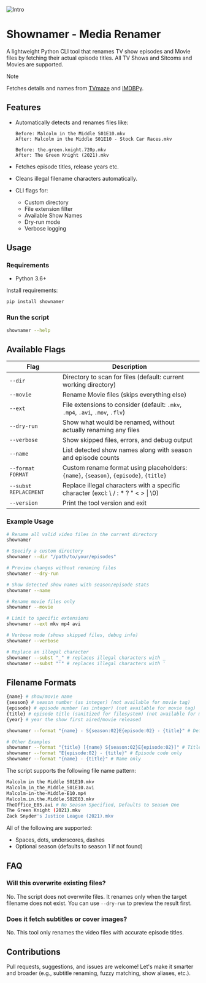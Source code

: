 ![Intro](https://github.com/theamallalgi/shownamer/blob/main/docs/assets/header.png?raw=true)

# Shownamer - Media Renamer

A lightweight Python CLI tool that renames TV show episodes and Movie files by fetching their actual episode titles. All TV Shows and Sitcoms and Movies are supported.

> [!NOTE]
> Fetches details and names from [TVmaze](https://www.tvmaze.com/) and [IMDBPy](https://github.com/MaximShidlovski23/imdbpy).

## Features

- Automatically detects and renames files like:

  ```
  Before: Malcolm in the Middle S01E10.mkv
  After: Malcolm in the Middle S01E10 - Stock Car Races.mkv

  Before: the.green.knight.720p.mkv
  After: The Green Knight (2021).mkv
  ```

- Fetches episode titles, release years etc.
- Cleans illegal filename characters automatically.
- CLI flags for:
  - Custom directory
  - File extension filter
  - Available Show Names
  - Dry-run mode
  - Verbose logging

## Usage

### Requirements

- Python 3.6+

Install requirements:

```bash
pip install shownamer
```

### Run the script

```bash
shownamer --help
```

## Available Flags

| Flag                  | Description                                                                           |
| --------------------- | ------------------------------------------------------------------------------------- |
| `--dir`               | Directory to scan for files (default: current working directory)                      |
| `--movie`             | Rename Movie files (skips everything else)                                            |
| `--ext`               | File extensions to consider (default: `.mkv`, `.mp4`, `.avi`, `.mov`, `.flv`)         |
| `--dry-run`           | Show what would be renamed, without actually renaming any files                       |
| `--verbose`           | Show skipped files, errors, and debug output                                          |
| `--name`              | List detected show names along with season and episode counts                         |
| `--format FORMAT`     | Custom rename format using placeholders: `{name}`, `{season}`, `{episode}`, `{title}` |
| `--subst REPLACEMENT` | Replace illegal characters with a specific character (excl: \ / : * ? " < > \| \0)    |
| `--version`           | Print the tool version and exit                                                       |

### Example Usage

```bash
# Rename all valid video files in the current directory
shownamer

# Specify a custom directory
shownamer --dir "/path/to/your/episodes"

# Preview changes without renaming files
shownamer --dry-run

# Show detected show names with season/episode stats
shownamer --name

# Rename movie files only
shownamer --movie

# Limit to specific extensions
shownamer --ext mkv mp4 avi

# Verbose mode (shows skipped files, debug info)
shownamer --verbose

# Replace an illegal character
shownamer --subst "_" # replaces illegal characters with _
shownamer --subst "'" # replaces illegal characters with '
```

## Filename Formats

```sh
{name} # show/movie name
{season} # season number (as integer) (not available for movie tag)
{episode} # episode number (as integer) (not available for movie tag)
{title} # episode title (sanitized for filesystem) (not available for movie tag)
{year} # year the show first aired/movie released
```

```sh
shownamer --format "{name} - S{season:02}E{episode:02} - {title}" # Default Format

# Other Examples
shownamer --format "{title} [{name} S{season:02}E{episode:02}]" # Title-first format
shownamer --format "E{episode:02} - {title}" # Episode code only
shownamer --format "{name} - {title}" # Name only
```

The script supports the following file name pattern:

```sh
Malcolm in the Middle S01E10.mkv
Malcolm_in_the_Middle_S01E10.avi
Malcolm-in-the-Middle-E10.mp4
Malcolm.in.the.Middle.S02E03.mkv
TheOffice_E05.avi # No Season Specified, Defaults to Season One
The Green Knight (2021).mkv
Zack Snyder's Justice League (2021).mkv
```

All of the following are supported:

- Spaces, dots, underscores, dashes
- Optional season (defaults to season 1 if not found)

## FAQ

### Will this overwrite existing files?

No. The script does not overwrite files. It renames only when the target filename does not exist. You can use `--dry-run` to preview the result first.

### Does it fetch subtitles or cover images?

No. This tool only renames the video files with accurate episode titles.

## Contributions

Pull requests, suggestions, and issues are welcome! Let's make it smarter and broader (e.g., subtitle renaming, fuzzy matching, show aliases, etc.).
